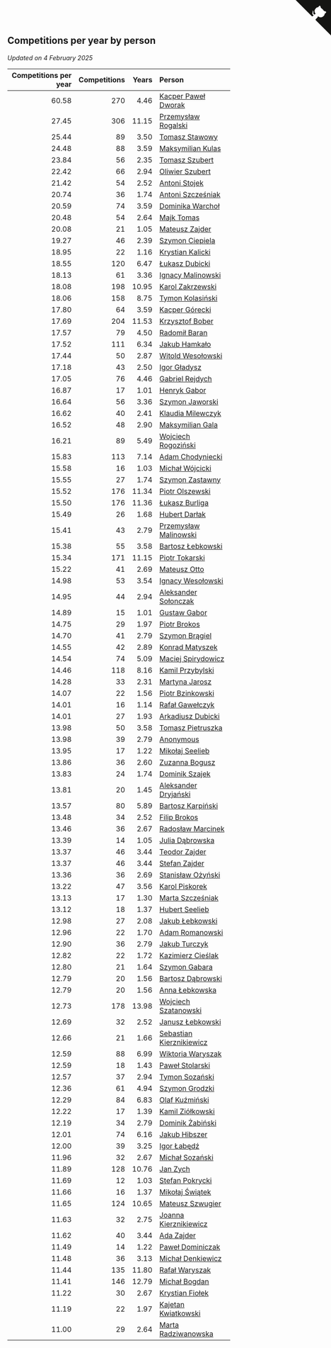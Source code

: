 ## Competitions per year by person

*Updated on  4 February 2025*

| Competitions per year | Competitions | Years | Person |
| ---: | ---: | ---: | :--- |
| 60.58 | 270 | 4.46 | [Kacper Paweł Dworak](https://www.worldcubeassociation.org/persons/2020DWOR01) |
| 27.45 | 306 | 11.15 | [Przemysław Rogalski](https://www.worldcubeassociation.org/persons/2013ROGA02) |
| 25.44 | 89 | 3.50 | [Tomasz Stawowy](https://www.worldcubeassociation.org/persons/2021STAW01) |
| 24.48 | 88 | 3.59 | [Maksymilian Kulas](https://www.worldcubeassociation.org/persons/2021KULA02) |
| 23.84 | 56 | 2.35 | [Tomasz Szubert](https://www.worldcubeassociation.org/persons/2022SZUB02) |
| 22.42 | 66 | 2.94 | [Oliwier Szubert](https://www.worldcubeassociation.org/persons/2022SZUB01) |
| 21.42 | 54 | 2.52 | [Antoni Stojek](https://www.worldcubeassociation.org/persons/2022STOJ03) |
| 20.74 | 36 | 1.74 | [Antoni Szcześniak](https://www.worldcubeassociation.org/persons/2023SZCZ04) |
| 20.59 | 74 | 3.59 | [Dominika Warchoł](https://www.worldcubeassociation.org/persons/2021WARC01) |
| 20.48 | 54 | 2.64 | [Majk Tomas](https://www.worldcubeassociation.org/persons/2022TOMA05) |
| 20.08 | 21 | 1.05 | [Mateusz Zajder](https://www.worldcubeassociation.org/persons/2024ZAJD01) |
| 19.27 | 46 | 2.39 | [Szymon Ciepiela](https://www.worldcubeassociation.org/persons/2022CIEP01) |
| 18.95 | 22 | 1.16 | [Krystian Kalicki](https://www.worldcubeassociation.org/persons/2023KALI10) |
| 18.55 | 120 | 6.47 | [Łukasz Dubicki](https://www.worldcubeassociation.org/persons/2018DUBI01) |
| 18.13 | 61 | 3.36 | [Ignacy Malinowski](https://www.worldcubeassociation.org/persons/2021MALI02) |
| 18.08 | 198 | 10.95 | [Karol Zakrzewski](https://www.worldcubeassociation.org/persons/2014ZAKR01) |
| 18.06 | 158 | 8.75 | [Tymon Kolasiński](https://www.worldcubeassociation.org/persons/2016KOLA02) |
| 17.80 | 64 | 3.59 | [Kacper Górecki](https://www.worldcubeassociation.org/persons/2021GORE01) |
| 17.69 | 204 | 11.53 | [Krzysztof Bober](https://www.worldcubeassociation.org/persons/2013BOBE01) |
| 17.57 | 79 | 4.50 | [Radomił Baran](https://www.worldcubeassociation.org/persons/2020BARA02) |
| 17.52 | 111 | 6.34 | [Jakub Hamkało](https://www.worldcubeassociation.org/persons/2018HAMK01) |
| 17.44 | 50 | 2.87 | [Witold Wesołowski](https://www.worldcubeassociation.org/persons/2022WESO01) |
| 17.18 | 43 | 2.50 | [Igor Gładysz](https://www.worldcubeassociation.org/persons/2022GLAD01) |
| 17.05 | 76 | 4.46 | [Gabriel Rejdych](https://www.worldcubeassociation.org/persons/2020REJD01) |
| 16.87 | 17 | 1.01 | [Henryk Gabor](https://www.worldcubeassociation.org/persons/2024GABO02) |
| 16.64 | 56 | 3.36 | [Szymon Jaworski](https://www.worldcubeassociation.org/persons/2021JAWO01) |
| 16.62 | 40 | 2.41 | [Klaudia Milewczyk](https://www.worldcubeassociation.org/persons/2022MILE05) |
| 16.52 | 48 | 2.90 | [Maksymilian Gala](https://www.worldcubeassociation.org/persons/2022GALA01) |
| 16.21 | 89 | 5.49 | [Wojciech Rogoziński](https://www.worldcubeassociation.org/persons/2019ROGO04) |
| 15.83 | 113 | 7.14 | [Adam Chodyniecki](https://www.worldcubeassociation.org/persons/2017CHOD02) |
| 15.58 | 16 | 1.03 | [Michał Wójcicki](https://www.worldcubeassociation.org/persons/2024WOJC01) |
| 15.55 | 27 | 1.74 | [Szymon Zastawny](https://www.worldcubeassociation.org/persons/2023ZAST01) |
| 15.52 | 176 | 11.34 | [Piotr Olszewski](https://www.worldcubeassociation.org/persons/2013OLSZ02) |
| 15.50 | 176 | 11.36 | [Łukasz Burliga](https://www.worldcubeassociation.org/persons/2013BURL01) |
| 15.49 | 26 | 1.68 | [Hubert Darłak](https://www.worldcubeassociation.org/persons/2023DARL03) |
| 15.41 | 43 | 2.79 | [Przemysław Malinowski](https://www.worldcubeassociation.org/persons/2022MALI01) |
| 15.38 | 55 | 3.58 | [Bartosz Łebkowski](https://www.worldcubeassociation.org/persons/2021LEBK01) |
| 15.34 | 171 | 11.15 | [Piotr Tokarski](https://www.worldcubeassociation.org/persons/2013TOKA01) |
| 15.22 | 41 | 2.69 | [Mateusz Otto](https://www.worldcubeassociation.org/persons/2022OTTO01) |
| 14.98 | 53 | 3.54 | [Ignacy Wesołowski](https://www.worldcubeassociation.org/persons/2021WESO01) |
| 14.95 | 44 | 2.94 | [Aleksander Sołonczak](https://www.worldcubeassociation.org/persons/2022SOLO01) |
| 14.89 | 15 | 1.01 | [Gustaw Gabor](https://www.worldcubeassociation.org/persons/2024GABO01) |
| 14.75 | 29 | 1.97 | [Piotr Brokos](https://www.worldcubeassociation.org/persons/2023BROK01) |
| 14.70 | 41 | 2.79 | [Szymon Brągiel](https://www.worldcubeassociation.org/persons/2022BRAG03) |
| 14.55 | 42 | 2.89 | [Konrad Matyszek](https://www.worldcubeassociation.org/persons/2022MATY02) |
| 14.54 | 74 | 5.09 | [Maciej Spirydowicz](https://www.worldcubeassociation.org/persons/2020SPIR01) |
| 14.46 | 118 | 8.16 | [Kamil Przybylski](https://www.worldcubeassociation.org/persons/2016PRZY01) |
| 14.28 | 33 | 2.31 | [Martyna Jarosz](https://www.worldcubeassociation.org/persons/2022JARO01) |
| 14.07 | 22 | 1.56 | [Piotr Bzinkowski](https://www.worldcubeassociation.org/persons/2023BZIN01) |
| 14.01 | 16 | 1.14 | [Rafał Gawełczyk](https://www.worldcubeassociation.org/persons/2023GAWE01) |
| 14.01 | 27 | 1.93 | [Arkadiusz Dubicki](https://www.worldcubeassociation.org/persons/2023DUBI01) |
| 13.98 | 50 | 3.58 | [Tomasz Pietruszka](https://www.worldcubeassociation.org/persons/2021PIET01) |
| 13.98 | 39 | 2.79 | [Anonymous](https://www.worldcubeassociation.org/persons/2022ANON03) |
| 13.95 | 17 | 1.22 | [Mikołaj Seelieb](https://www.worldcubeassociation.org/persons/2023SEEL04) |
| 13.86 | 36 | 2.60 | [Zuzanna Bogusz](https://www.worldcubeassociation.org/persons/2022BOGU01) |
| 13.83 | 24 | 1.74 | [Dominik Szajek](https://www.worldcubeassociation.org/persons/2023SZAJ01) |
| 13.81 | 20 | 1.45 | [Aleksander Dryjański](https://www.worldcubeassociation.org/persons/2023DRYJ01) |
| 13.57 | 80 | 5.89 | [Bartosz Karpiński](https://www.worldcubeassociation.org/persons/2019KARP03) |
| 13.48 | 34 | 2.52 | [Filip Brokos](https://www.worldcubeassociation.org/persons/2022BROK03) |
| 13.46 | 36 | 2.67 | [Radosław Marcinek](https://www.worldcubeassociation.org/persons/2022MARC05) |
| 13.39 | 14 | 1.05 | [Julia Dąbrowska](https://www.worldcubeassociation.org/persons/2024DABR01) |
| 13.37 | 46 | 3.44 | [Teodor Zajder](https://www.worldcubeassociation.org/persons/2021ZAJD03) |
| 13.37 | 46 | 3.44 | [Stefan Zajder](https://www.worldcubeassociation.org/persons/2021ZAJD02) |
| 13.36 | 36 | 2.69 | [Stanisław Ożyński](https://www.worldcubeassociation.org/persons/2022OZYN01) |
| 13.22 | 47 | 3.56 | [Karol Piskorek](https://www.worldcubeassociation.org/persons/2021PISK01) |
| 13.13 | 17 | 1.30 | [Marta Szcześniak](https://www.worldcubeassociation.org/persons/2023SZCZ07) |
| 13.12 | 18 | 1.37 | [Hubert Seelieb](https://www.worldcubeassociation.org/persons/2023SEEL02) |
| 12.98 | 27 | 2.08 | [Jakub Łebkowski](https://www.worldcubeassociation.org/persons/2023LEBK01) |
| 12.96 | 22 | 1.70 | [Adam Romanowski](https://www.worldcubeassociation.org/persons/2023ROMA10) |
| 12.90 | 36 | 2.79 | [Jakub Turczyk](https://www.worldcubeassociation.org/persons/2022TURC02) |
| 12.82 | 22 | 1.72 | [Kazimierz Cieślak](https://www.worldcubeassociation.org/persons/2023CIES01) |
| 12.80 | 21 | 1.64 | [Szymon Gabara](https://www.worldcubeassociation.org/persons/2023GABA01) |
| 12.79 | 20 | 1.56 | [Bartosz Dąbrowski](https://www.worldcubeassociation.org/persons/2023DABR07) |
| 12.79 | 20 | 1.56 | [Anna Łebkowska](https://www.worldcubeassociation.org/persons/2023LEBK04) |
| 12.73 | 178 | 13.98 | [Wojciech Szatanowski](https://www.worldcubeassociation.org/persons/2011SZAT01) |
| 12.69 | 32 | 2.52 | [Janusz Łebkowski](https://www.worldcubeassociation.org/persons/2022LEBK01) |
| 12.66 | 21 | 1.66 | [Sebastian Kierznikiewicz](https://www.worldcubeassociation.org/persons/2023KIER02) |
| 12.59 | 88 | 6.99 | [Wiktoria Waryszak](https://www.worldcubeassociation.org/persons/2018WARY01) |
| 12.59 | 18 | 1.43 | [Paweł Stolarski](https://www.worldcubeassociation.org/persons/2023STOL04) |
| 12.57 | 37 | 2.94 | [Tymon Sozański](https://www.worldcubeassociation.org/persons/2022SOZA01) |
| 12.36 | 61 | 4.94 | [Szymon Grodzki](https://www.worldcubeassociation.org/persons/2020GROD01) |
| 12.29 | 84 | 6.83 | [Olaf Kuźmiński](https://www.worldcubeassociation.org/persons/2018KUZM02) |
| 12.22 | 17 | 1.39 | [Kamil Ziółkowski](https://www.worldcubeassociation.org/persons/2023ZIOL01) |
| 12.19 | 34 | 2.79 | [Dominik Żabiński](https://www.worldcubeassociation.org/persons/2022ZABI01) |
| 12.01 | 74 | 6.16 | [Jakub Hibszer](https://www.worldcubeassociation.org/persons/2018HIBS01) |
| 12.00 | 39 | 3.25 | [Igor Łabędź](https://www.worldcubeassociation.org/persons/2021LABE01) |
| 11.96 | 32 | 2.67 | [Michał Sozański](https://www.worldcubeassociation.org/persons/2022SOZA02) |
| 11.89 | 128 | 10.76 | [Jan Zych](https://www.worldcubeassociation.org/persons/2014ZYCH01) |
| 11.69 | 12 | 1.03 | [Stefan Pokrycki](https://www.worldcubeassociation.org/persons/2024POKR01) |
| 11.66 | 16 | 1.37 | [Mikołaj Świątek](https://www.worldcubeassociation.org/persons/2023SWIA01) |
| 11.65 | 124 | 10.65 | [Mateusz Szwugier](https://www.worldcubeassociation.org/persons/2014SZWU01) |
| 11.63 | 32 | 2.75 | [Joanna Kierznikiewicz](https://www.worldcubeassociation.org/persons/2022KIER01) |
| 11.62 | 40 | 3.44 | [Ada Zajder](https://www.worldcubeassociation.org/persons/2021ZAJD01) |
| 11.49 | 14 | 1.22 | [Paweł Dominiczak](https://www.worldcubeassociation.org/persons/2023DOMI21) |
| 11.48 | 36 | 3.13 | [Michał Denkiewicz](https://www.worldcubeassociation.org/persons/2021DENK01) |
| 11.44 | 135 | 11.80 | [Rafał Waryszak](https://www.worldcubeassociation.org/persons/2013WARY01) |
| 11.41 | 146 | 12.79 | [Michał Bogdan](https://www.worldcubeassociation.org/persons/2012BOGD01) |
| 11.22 | 30 | 2.67 | [Krystian Fiołek](https://www.worldcubeassociation.org/persons/2022FIOL01) |
| 11.19 | 22 | 1.97 | [Kajetan Kwiatkowski](https://www.worldcubeassociation.org/persons/2023KWIA01) |
| 11.00 | 29 | 2.64 | [Marta Radziwanowska](https://www.worldcubeassociation.org/persons/2022RADZ01) |


<a href="https://github.com/maxidragon/wca_statistics_pl" class="github-corner" aria-label="View source on Github"><svg width="80" height="80" viewBox="0 0 250 250" style="fill:#151513; color:#fff; position: absolute; top: 0; border: 0; right: 0;" aria-hidden="true"><path d="M0,0 L115,115 L130,115 L142,142 L250,250 L250,0 Z"></path><path d="M128.3,109.0 C113.8,99.7 119.0,89.6 119.0,89.6 C122.0,82.7 120.5,78.6 120.5,78.6 C119.2,72.0 123.4,76.3 123.4,76.3 C127.3,80.9 125.5,87.3 125.5,87.3 C122.9,97.6 130.6,101.9 134.4,103.2" fill="currentColor" style="transform-origin: 130px 106px;" class="octo-arm"></path><path d="M115.0,115.0 C114.9,115.1 118.7,116.5 119.8,115.4 L133.7,101.6 C136.9,99.2 139.9,98.4 142.2,98.6 C133.8,88.0 127.5,74.4 143.8,58.0 C148.5,53.4 154.0,51.2 159.7,51.0 C160.3,49.4 163.2,43.6 171.4,40.1 C171.4,40.1 176.1,42.5 178.8,56.2 C183.1,58.6 187.2,61.8 190.9,65.4 C194.5,69.0 197.7,73.2 200.1,77.6 C213.8,80.2 216.3,84.9 216.3,84.9 C212.7,93.1 206.9,96.0 205.4,96.6 C205.1,102.4 203.0,107.8 198.3,112.5 C181.9,128.9 168.3,122.5 157.7,114.1 C157.9,116.9 156.7,120.9 152.7,124.9 L141.0,136.5 C139.8,137.7 141.6,141.9 141.8,141.8 Z" fill="currentColor" class="octo-body"></path></svg></a><style>.github-corner:hover .octo-arm{animation:octocat-wave 560ms ease-in-out}@keyframes octocat-wave{0%,100%{transform:rotate(0)}20%,60%{transform:rotate(-25deg)}40%,80%{transform:rotate(10deg)}}@media (max-width:500px){.github-corner:hover .octo-arm{animation:none}.github-corner .octo-arm{animation:octocat-wave 560ms ease-in-out}}</style>

